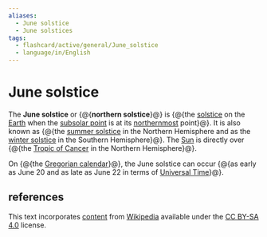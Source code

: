 ```yaml
---
aliases:
  - June solstice
  - June solstices
tags:
  - flashcard/active/general/June_solstice
  - language/in/English
---
```


# June solstice

The __June solstice__ or {@{__northern solstice__}@} is {@{the [solstice](solstice.md) on the [Earth](Earth.md) when the [subsolar point](subsolar%20point.md) is at its [northernmost](north.md) point}@}. It is also known as {@{the [summer solstice](summer%20solstice.md) in the Northern Hemisphere and as the [winter solstice](winter%20solstice.md) in the Southern Hemisphere}@}. The [Sun](Sun.md) is directly over {@{the [Tropic of Cancer](Tropic%20of%20Cancer.md) in the Northern Hemisphere}@}. <!--SR:!2025-12-20,396,310!2025-05-12,216,310!2025-08-07,303,330!2025-05-21,225,310-->

On {@{the [Gregorian calendar](Gregorian%20calendar.md)}@}, the June solstice can occur {@{as early as June 20 and as late as June 22 in terms of [Universal Time](Universal%20Time.md)}@}. <!--SR:!2025-03-11,176,310!2025-02-16,167,310-->

## references

This text incorporates [content](https://en.wikipedia.org/wiki/June_solstice) from [Wikipedia](Wikipedia.md) available under the [CC BY-SA 4.0](https://creativecommons.org/licenses/by-sa/4.0/) license.
